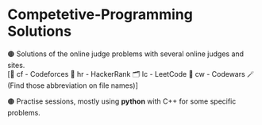 # Competetive-Programming Solutions

🟤 Solutions of the online judge problems with several online judges and sites. <br/>
   [📓 cf - Codeforces   📂 hr - HackerRank   🗂️ lc - LeetCode   📒 cw - Codewars  🪄(Find those abbreviation on file names)]

🟤 Practise sessions, mostly using **python** with C++ for some specific problems.
